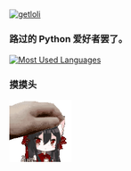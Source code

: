 <a href="https://count.getloli.com/">
  <img align="center" src="https://count.getloli.com/get/@boxie123?theme=rule34" alt="getloli" />
</a>

### 路过的 Python 爱好者罢了。

<a href="https://github.com/anuraghazra/github-readme-stats">
  <img align="center" src="https://github-readme-stats.vercel.app/api/top-langs/?username=boxie123&bg_color=151515&title_color=00a0ff&text_color=eeeeee&layout=compact" alt="Most Used Languages" />
</a>

### 摸摸头

<img align="center" src="images/motou.gif" alt="touch head" />
